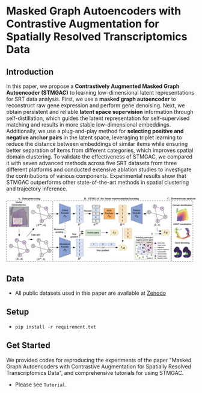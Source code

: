 # Masked Graph Autoencoders with Contrastive Augmentation for Spatially Resolved Transcriptomics Data
## Introduction
In this paper, we propose a **Contrastively Augmented Masked Graph Autoencoder (STMGAC)** to learning low-dimensional latent representations for SRT data analysis. First, we use a **masked graph autoencoder** to reconstruct raw gene expression and perform gene denoising. Next, we obtain persistent and reliable **latent space supervision** information through self-distillation, which guides the latent representation for self-supervised matching and results in more stable low-dimensional embeddings. Additionally, we use a plug-and-play method for **selecting positive and negative anchor pairs** in the latent space, leveraging triplet learning to reduce the distance between embeddings of similar items while ensuring better separation of items from different categories, which improves spatial domain clustering. To validate the effectiveness of STMGAC, we compared it with seven advanced methods across five SRT datasets from three different platforms and conducted extensive ablation studies to investigate the contributions of various components. Experimental results show that STMGAC outperforms other state-of-the-art methods in spatial clustering and trajectory inference.

![STMGAC.jpg](STMGAC.jpg)

## Data
- All public datasets used in this paper are available at [Zenodo](https://zenodo.org/records/13253801)

## Setup
-   `pip install -r requirement.txt`

## Get Started
We provided codes for reproducing the experiments of the paper "Masked Graph Autoencoders with Contrastive Augmentation for Spatially Resolved Transcriptomics Data", and comprehensive tutorials for using STMGAC.
- Please see `Tutorial`.


